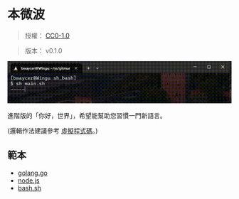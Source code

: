 本微波
=======

> 授權： [CC0-1.0](https://choosealicense.com/licenses/cc0-1.0/)

> 版本： v0.1.0

![Demo](./looseLeaf/demo.gif)

進階版的「你好，世界」，希望能幫助您習慣一門新語言。

(邏輯作法建議參考 [虛擬程式碼](./looseLeaf/pseudocode.txt)。)


## 範本

* [golang.go](./src/go_golang/main.go)
* [node.js](./src/js_node/main.js)
* [bash.sh](./src/sh_bash/main.sh)

